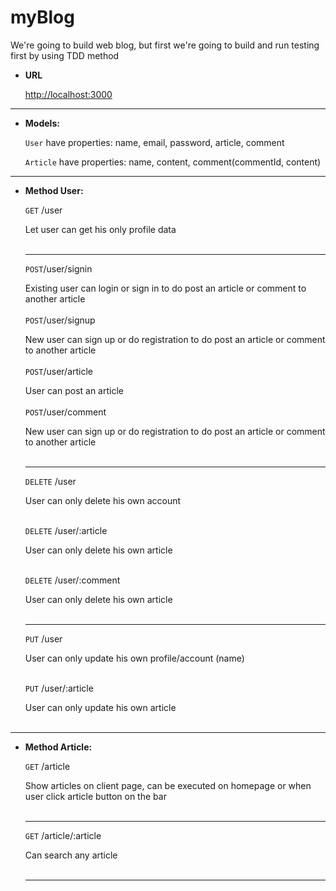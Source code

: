 # myBlog

We're going to build web blog, but first we're going to build and run testing first by using TDD method


* **URL**

  <http://localhost:3000>
___
* **Models:**

  `User` have properties: name, email, password, article, comment
  
  `Article` have properties: name, content, comment(commentId, content) 
___
* **Method User:**

  `GET` /user
  
  Let user can get his only profile data
  <br>
  <br>
  ___
  
  `POST`/user/signin
  
  Existing user can login or sign in to do post an article or comment to another article
  <br>
  <br>
  `POST`/user/signup
  
  New user can sign up or do registration to do post an article or comment to another article
  <br>
  <br>
  `POST`/user/article
  
  User can post an article
  <br>
  <br>
  `POST`/user/comment
  
  New user can sign up or do registration to do post an article or comment to another article
  <br>
  <br>
  ___
  
  `DELETE` /user
  
  User can only delete his own account
  <br>
  <br>
  
  `DELETE` /user/:article
  
  User can only delete his own article
  <br>
  <br>
  
  `DELETE` /user/:comment
  
  User can only delete his own article
  <br>
  <br>
  ___
  
  `PUT` /user
  
  User can only update his own profile/account (name)
  <br>
  <br>
  
  `PUT` /user/:article
  
  User can only update his own article
  <br>
  <br>
___

* **Method Article:**

  `GET` /article
  
  Show articles on client page, can be executed on homepage or when user click article button on the bar
  <br>
  <br>
  ___
  `GET` /article/:article
  
  Can search any article
  <br>
  <br>
  ___